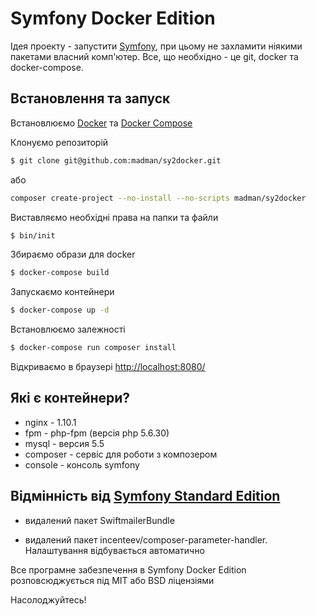 Symfony Docker Edition
========================

Ідея проекту - запустити [Symfony][1], при цьому не захламити ніякими пакетами власний комп'ютер. Все, що необхідно - це git, docker та docker-compose.

Встановлення та запуск
--------------

Встановлюємо [Docker][2] та [Docker Compose][3]

Клонуємо репозиторій

```bash
$ git clone git@github.com:madman/sy2docker.git
```

або 

```bash
composer create-project --no-install --no-scripts madman/sy2docker
```
  
Виставляємо необхідні права на папки та файли

```bash
$ bin/init
```

Збираємо образи для docker

```bash
$ docker-compose build
```

Запускаємо контейнери

```bash
$ docker-compose up -d
```

Встановлюємо залежності

```bash
$ docker-compose run composer install 
```

Відкриваємо в браузері [http://localhost:8080/](http://localhost:8080/)


Які є контейнери?
--------------

  * nginx - 1.10.1
  * fpm - php-fpm (версія php 5.6.30)
  * mysql - версия 5.5
  * composer - сервіс для роботи з композером
  * console - консоль symfony

Відмінність від [Symfony Standard Edition][4]
--------------

  * видалений пакет SwiftmailerBundle

  * видалений пакет incenteev/composer-parameter-handler. Налаштування відбувається автоматично

Все програмне забезпечення в Symfony Docker Edition розповсюджується під MIT або BSD ліцензіями

Насолоджуйтесь!

[1]:  https://symfony.com/doc/3.2/setup.html
[2]:  https://docs.docker.com/engine/installation/
[3]:  https://docs.docker.com/compose/install/
[4]:  https://github.com/symfony/symfony-standard